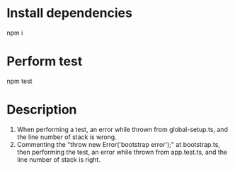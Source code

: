 # Install dependencies
npm i

# Perform test
npm test

# Description
1. When performing a test, an error while thrown from global-setup.ts, and the line number of stack is wrong.
2. Commenting the "throw new Error('bootstrap error');" at bootstrap.ts, then performing the test, an error while thrown from app.test.ts, and the line number of stack is right.
